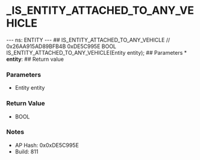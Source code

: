 # _IS_ENTITY_ATTACHED_TO_ANY_VEHICLE

--- ns: ENTITY --- ## IS_ENTITY_ATTACHED_TO_ANY_VEHICLE  // 0x26AA915AD89BFB4B 0xDE5C995E BOOL IS_ENTITY_ATTACHED_TO_ANY_VEHICLE(Entity entity);   ## Parameters * **entity**:  ## Return value

### Parameters
* Entity entity

### Return Value
* BOOL

### Notes
* AP Hash: 0x0xDE5C995E
* Build: 811

